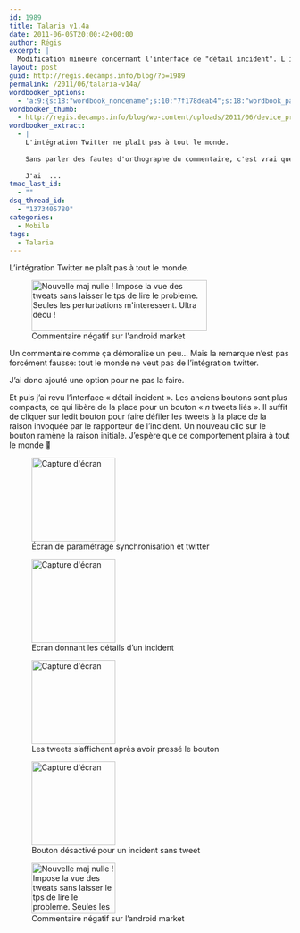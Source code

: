 ```yaml
---
id: 1989
title: Talaria v1.4a
date: 2011-06-05T20:00:42+00:00
author: Régis
excerpt: |
  Modification mineure concernant l'interface de "détail incident". L'intégration avec twitter n'est plus automatique
layout: post
guid: http://regis.decamps.info/blog/?p=1989
permalink: /2011/06/talaria-v14a/
wordbooker_options:
  - 'a:9:{s:18:"wordbook_noncename";s:10:"7f178deab4";s:18:"wordbook_page_post";s:4:"-100";s:18:"wordbook_orandpage";s:1:"2";s:23:"wordbook_default_author";s:1:"1";s:23:"wordbook_extract_length";s:3:"256";s:19:"wordbook_actionlink";s:3:"300";s:26:"wordbooker_publish_default";s:2:"on";s:18:"wordbook_attribute";s:0:"";s:29:"wordbooker_status_update_text";s:33:"New blog post :  %title% - %link%";}'
wordbooker_thumb:
  - http://regis.decamps.info/blog/wp-content/uploads/2011/06/device_pref_twitter-150x150.png
wordbooker_extract:
  - |
    L'intégration Twitter ne plaît pas à tout le monde.
    
    Sans parler des fautes d'orthographe du commentaire, c'est vrai que ça démoralise un peu... Mais la remarque n'est pas forcément fausse: tout le monde ne veut pas de l'intégration twitter.
    
    J'ai  ...
tmac_last_id:
  - ""
dsq_thread_id:
  - "1373405780"
categories:
  - Mobile
tags:
  - Talaria
---
```

L&rsquo;intégration Twitter ne plaît pas à tout le monde.
  
<figure id="attachment_2016" style="width: 314px" class="wp-caption alignnone"><a href="http://regis.decamps.info/blog/2011/06/talaria-v14a/capture-d%e2%80%99ecran-2011-06-06-a-12-18-34/" rel="attachment wp-att-2016"><img src="http://regis.decamps.info/blog/wp-content/uploads/2011/06/Capture-d’écran-2011-06-06-à-12.18.34.png" alt="Nouvelle maj nulle ! Impose la vue des tweats sans laisser le tps de lire le probleme. Seules les perturbations m&#039;interessent. Ultra decu !" title="Commentaire négatif de Mathieu" width="314" height="91" class="size-full wp-image-2016" /></a><figcaption class="wp-caption-text">Commentaire négatif sur l'android market</figcaption></figure>

Un commentaire comme ça démoralise un peu&#8230; Mais la remarque n&rsquo;est pas forcément fausse: tout le monde ne veut pas de l&rsquo;intégration twitter.

J&rsquo;ai donc ajouté une option pour ne pas la faire.

Et puis j&rsquo;ai revu l&rsquo;interface « détail incident ». Les anciens boutons sont plus compacts, ce qui libère de la place pour un bouton « _n_ tweets liés ». Il suffit de cliquer sur ledit bouton pour faire défiler les tweets à la place de la raison invoquée par le rapporteur de l&rsquo;incident. Un nouveau clic sur le bouton ramène la raison initiale. J&rsquo;espère que ce comportement plaira à tout le monde 🙂

<div id='gallery-4' class='gallery galleryid-1989 gallery-columns-3 gallery-size-thumbnail'>
  <figure class='gallery-item'> 
  
  <div class='gallery-icon portrait'>
    <a href='http://regis.decamps.info/blog/2011/06/talaria-v14a/device_pref_twitter/'><img width="150" height="150" src="http://regis.decamps.info/blog/wp-content/uploads/2011/06/device_pref_twitter-150x150.png" class="attachment-thumbnail size-thumbnail" alt="Capture d&#039;écran" aria-describedby="gallery-4-1998" /></a>
  </div><figcaption class='wp-caption-text gallery-caption' id='gallery-4-1998'> Écran de paramétrage synchronisation et twitter </figcaption></figure><figure class='gallery-item'> 
  
  <div class='gallery-icon portrait'>
    <a href='http://regis.decamps.info/blog/2011/06/talaria-v14a/device_detail/'><img width="150" height="150" src="http://regis.decamps.info/blog/wp-content/uploads/2011/06/device_detail-150x150.png" class="attachment-thumbnail size-thumbnail" alt="Capture d&#039;écran" aria-describedby="gallery-4-2002" /></a>
  </div><figcaption class='wp-caption-text gallery-caption' id='gallery-4-2002'> Ecran donnant les détails d&rsquo;un incident </figcaption></figure><figure class='gallery-item'> 
  
  <div class='gallery-icon portrait'>
    <a href='http://regis.decamps.info/blog/2011/06/talaria-v14a/device_tweet_flip/'><img width="150" height="150" src="http://regis.decamps.info/blog/wp-content/uploads/2011/06/device_tweet_flip-150x150.png" class="attachment-thumbnail size-thumbnail" alt="Capture d&#039;écran" aria-describedby="gallery-4-1993" /></a>
  </div><figcaption class='wp-caption-text gallery-caption' id='gallery-4-1993'> Les tweets s&rsquo;affichent après avoir pressé le bouton </figcaption></figure><figure class='gallery-item'> 
  
  <div class='gallery-icon portrait'>
    <a href='http://regis.decamps.info/blog/2011/06/talaria-v14a/device_tweet_none/'><img width="150" height="150" src="http://regis.decamps.info/blog/wp-content/uploads/2011/06/device_tweet_none-150x150.png" class="attachment-thumbnail size-thumbnail" alt="Capture d&#039;écran" aria-describedby="gallery-4-1994" /></a>
  </div><figcaption class='wp-caption-text gallery-caption' id='gallery-4-1994'> Bouton désactivé pour un incident sans tweet </figcaption></figure><figure class='gallery-item'> 
  
  <div class='gallery-icon landscape'>
    <a href='http://regis.decamps.info/blog/2011/06/talaria-v14a/capture-d%e2%80%99ecran-2011-06-06-a-12-18-34/'><img width="150" height="91" src="http://regis.decamps.info/blog/wp-content/uploads/2011/06/Capture-d’écran-2011-06-06-à-12.18.34-150x91.png" class="attachment-thumbnail size-thumbnail" alt="Nouvelle maj nulle ! Impose la vue des tweats sans laisser le tps de lire le probleme. Seules les perturbations m&#039;interessent. Ultra decu !" aria-describedby="gallery-4-2016" /></a>
  </div><figcaption class='wp-caption-text gallery-caption' id='gallery-4-2016'> Commentaire négatif sur l&rsquo;android market </figcaption></figure>
</div>